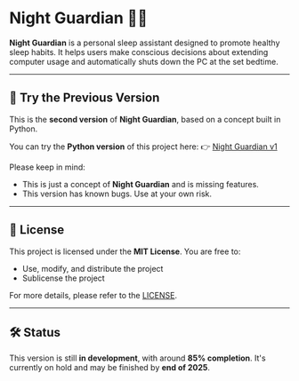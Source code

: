 # Night Guardian 🌙✨

**Night Guardian** is a personal sleep assistant designed to promote healthy sleep habits. It helps users make conscious decisions about extending computer usage and automatically shuts down the PC at the set bedtime.

---

## 🧪 Try the Previous Version

This is the **second version** of **Night Guardian**, based on a concept built in Python.

You can try the **Python version** of this project here:  👉 [Night Guardian v1](https://github.com/OliPohl/night-guardian-v1/releases/tag/NightGuardian)

Please keep in mind:
- This is just a concept of **Night Guardian** and is missing features.
- This version has known bugs. Use at your own risk.

---

## 📜 License

This project is licensed under the **MIT License**. You are free to:

- Use, modify, and distribute the project
- Sublicense the project

For more details, please refer to the [LICENSE](./LICENSE).

---

## 🛠️ Status

This version is still **in development**, with around **85% completion**. It's currently on hold and may be finished by **end of 2025**.
